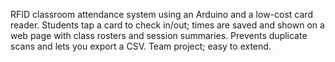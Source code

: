 RFID classroom attendance system using an Arduino and a low-cost card reader. Students tap a card to check in/out; times are saved and shown on a web page with class rosters and session summaries. Prevents duplicate scans and lets you export a CSV. Team project; easy to extend.
